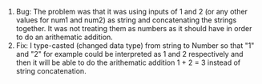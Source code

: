 1. Bug: The problem was that it was using inputs of 1 and 2 (or any other values for num1 and num2) as string and concatenating the strings together. It was not treating them as numbers as it should have in order to do an arithematic addition.  
2. Fix: I type-casted (changed data type) from string to Number so that "1" and "2" for example could be interpreted as 1 and 2 respectively and then it will be able to do the arithematic addition 1 + 2 = 3 instead of string concatenation.